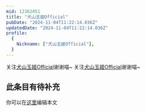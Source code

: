 ```yaml
---
mid: 12362451
title: "犬山玉姬Official"
pubDate: "2024-11-04T11:22:14.036Z"
updatedDate: "2024-11-04T11:22:14.036Z"
profile:
  {
    Nickname: ["犬山玉姬Official"],
  }
---
```


关注[犬山玉姬Official](https://space.bilibili.com/12362451)谢谢喵~ 关注[犬山玉姬Official](https://space.bilibili.com/12362451)谢谢喵~

## 此条目有待补充
你可以在[这里](https://github.com/Yuhanawa/VTuber.ICU-Content/edit/master/v/犬山玉姬Official/index.md)编辑本文
